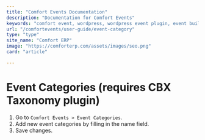 ```yaml
---
title: "Comfort Events Documentation"
description: "Documentation for Comfort Events"
keywords: "comfort event, wordpress, wordpress event plugin, event builder"
url: "/comfortevents/user-guide/event-category"
type: "type"
site_name: "Comfort ERP"
image: "https://comforterp.com/assets/images/seo.png"
card: "article"

---
```


# Event Categories (requires CBX Taxonomy plugin)

1. Go to `Comfort Events > Event Categories`.
2. Add new event categories by filling in the name field.
3. Save changes.


